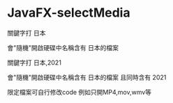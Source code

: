 # JavaFX-selectMedia

關鍵字打 日本

會"隨機"開啟硬碟中名稱含有 日本的檔案

關鍵字打 日本,2021

會"隨機"開啟硬碟中名稱含有 日本的檔案 且同時含有 2021


限定檔案可自行修改code 例如只開MP4,mov,wmv等
